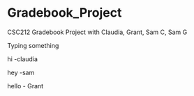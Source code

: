 # Gradebook_Project
CSC212 Gradebook Project with Claudia, Grant, Sam C, Sam G


Typing something


hi -claudia

hey -sam

hello - Grant
